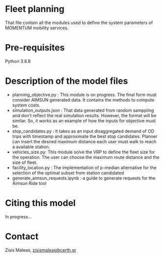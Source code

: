 # **Fleet planning**
That file contain all the modules used to define the system parameters of MOMENTUM mobility services. 

# **Pre-requisites**
Python 3.8.8

# **Description of the model files**
* planning_objective.py : This module is on progress. The final form must consider AIMSUN generated data. It contains the methods to compute system costs.
* simulation_outputs.json : That data generated from random samppling and don't reflect the real simulation results. However, the format will be similar. 
 So, it works as an example of how the inputs for objective must be. 
* stop_candidates.py : It takes as an input disaggregated demand of OD trips with timestamp and approximate the best stop candidates. Planner can insert the desired
maximum distance each user must walk to reach a available station. 
* vehicles_size.py: This module solve the VRP to define the fleet size for the operation. The user can choose the maximum route distance and the size of fleet. 
* facility_location.py : The implementation of p-median alternative for the selection of the optimal subset from station candidated 
* generate_aimsun_requests.ipynb : a guide to generate requests for the Aimsun Ride tool
# **Citing this model**
In progress... 


# **Contact**
Zisis Maleas, zisismaleas@certh.gr

